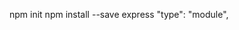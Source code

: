 npm init
npm install --save express
 "type": "module", <!-- adding this line  enables us to use the import statemennt -->